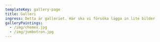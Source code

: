 ```yaml
---
templateKey: gallery-page
title: Galleri
ingress: Detta är galleriet. Här ska vi försöka lägga in lite bilder
galleryPaintings:
  - /img/chemex.jpg
  - /img/jumbotron.jpg
---
```



